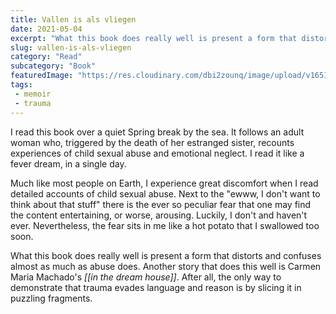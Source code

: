```yaml
---  
title: Vallen is als vliegen 
date: 2021-05-04 
excerpt: "What this book does really well is present a form that distorts and confuses almost as much as abuse does." 
slug: vallen-is-als-vliegen
category: "Read"
subcategory: "Book"
featuredImage: "https://res.cloudinary.com/dbi2zounq/image/upload/v1651048794/Digital%20garden/media/vallen-is-als-vliegen_qew0ol.jpg"
tags:
 - memoir
 - trauma
---
```

I read this book over a quiet Spring break by the sea. It follows an adult woman who, triggered by the death of her estranged sister, recounts experiences of child sexual abuse and emotional neglect. I read it like a fever dream, in a single day.

Much like most people on Earth, I experience great discomfort when I read detailed accounts of child sexual abuse. Next to the "ewww, I don't want to think about that stuff" there is the ever so peculiar fear that one may find the content entertaining, or worse, arousing. Luckily, I don't and haven't ever. Nevertheless, the fear sits in me like a hot potato that I swallowed too soon.

What this book does really well is present a form that distorts and confuses almost as much as abuse does. Another story that does this well is Carmen Maria Machado's _[[in the dream house]]_. After all, the only way to demonstrate that trauma evades language and reason is by slicing it in puzzling fragments.